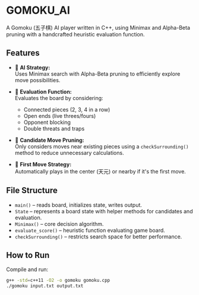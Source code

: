 # GOMOKU_AI

A Gomoku (五子棋) AI player written in C++, using Minimax and Alpha-Beta pruning with a handcrafted heuristic evaluation function.

## Features

- 🎯 **AI Strategy:**  
  Uses Minimax search with Alpha-Beta pruning to efficiently explore move possibilities.

- 🧠 **Evaluation Function:**  
  Evaluates the board by considering:
  - Connected pieces (2, 3, 4 in a row)
  - Open ends (live threes/fours)
  - Opponent blocking
  - Double threats and traps

- 📍 **Candidate Move Pruning:**  
  Only considers moves near existing pieces using a `checkSurrounding()` method to reduce unnecessary calculations.

- 🏁 **First Move Strategy:**  
  Automatically plays in the center (天元) or nearby if it's the first move.

## File Structure

- `main()` – reads board, initializes state, writes output.
- `State` – represents a board state with helper methods for candidates and evaluation.
- `Minimax()` – core decision algorithm.
- `evaluate_score()` – heuristic function evaluating game board.
- `checkSurrounding()` – restricts search space for better performance.

## How to Run

Compile and run:

```bash
g++ -std=c++11 -O2 -o gomoku gomoku.cpp
./gomoku input.txt output.txt
